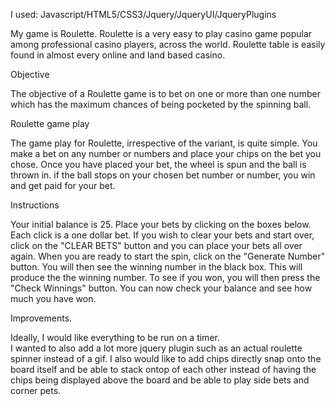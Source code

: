 I used:
Javascript/HTML5/CSS3/Jquery/JqueryUI/JqueryPlugins

My game is Roulette. Roulette is a very easy to play casino game popular among professional casino players, across the world. Roulette table is easily found in almost every online and land based casino.
 

Objective

The objective of a Roulette game is to bet on one or more than one number which has the maximum chances of being pocketed by the spinning ball.

Roulette game play

The game play for Roulette, irrespective of the variant, is quite simple. You make a bet on any number or numbers and place your chips on the bet you chose. Once you have placed your bet, the wheel is spun and the ball is thrown in. if the ball stops on your chosen bet number or number, you win and get paid for your bet.
 
Instructions

Your initial balance is 25.  Place your bets by clicking on the boxes below.  Each click is a one dollar bet.  If you wish to clear your bets and start over, click on the "CLEAR BETS" button and you can place your bets all over again.
When you are ready to start the spin, click on the "Generate Number" button.  You will then see the winning number in the black box.  This will produce the the winning number.
To see if you won, you will then press the "Check Winnings" button.  You can now check your balance and see how much you have won.

Improvements. 

Ideally, I would like everything to be run on a timer.  
I wanted to also add a lot more jquery plugin such as an actual roulette spinner instead of a gif.
I also would like to add chips directly snap onto the board itself and be able to stack ontop of each other instead of having the chips being displayed above the board and be able to play side bets and corner pets.



